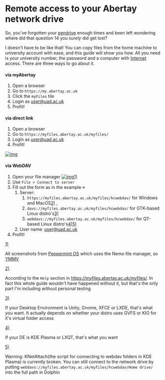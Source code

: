 # Remote access to your Abertay network drive

So, you've forgotten your [pendrive](https://en.wikipedia.org/wiki/pendrive) enough times and been left wondering where did that question 14 you *surely* did get lost?

I doesn't have to be like that! You can copy files from the home machine to university account with ease, and this guide will show you how. All you need is your university number, the password and a computer with [Internet](https://en.wikipedia.org/wiki/Internet) access. There are three ways to go about it.

#### via myAbertay

1. Open a browser
2. Go to `https://my.abertay.ac.uk`
3. Click the `myFiles` tile
4. Login as [user@uad.ac.uk](mailto:user@uad.ac.uk)
5. Profit!

#### via direct link

1. Open a browser
2. Go to `https://myfiles.abertay.ac.uk/myfiles/`
3. Login as [user@uad.ac.uk](mailto:user@uad.ac.uk)
4. Profit!

[![img](https://wiki.hacksoc.co.uk/_media/guides/browser_view.png)](https://wiki.hacksoc.co.uk/_detail/guides/browser_view.png?id=guides%3Aremote-access)

#### via WebDAV

1. Open your file manager [![img](https://wiki.hacksoc.co.uk/_media/guides/connect_to_server.png?w=370&tok=dc3be9)](https://wiki.hacksoc.co.uk/_detail/guides/connect_to_server.png?id=guides%3Aremote-access)[1)](https://wiki.hacksoc.co.uk/guides/remote-access#fn__1)
2. Use `File > Connect to server`
3. Fill out the form as in the example→
   1. Server:
      1. `https://myfiles.abertay.ac.uk/myfiles/hcwebdav/` for Windows and MacOS[2)](https://wiki.hacksoc.co.uk/guides/remote-access#fn__2) ,
      2. `davs://myfiles.abertay.ac.uk/myfiles/hcwebdav/` for GTK-based Linux distro's[3)](https://wiki.hacksoc.co.uk/guides/remote-access#fn__3)
      3. `webdavs://myfiles.abertay.ac.uk/myfiles/hcwebdav/` for QT-based Linux distro's[4)](https://wiki.hacksoc.co.uk/guides/remote-access#fn__4)[5)](https://wiki.hacksoc.co.uk/guides/remote-access#fn__5)
   2. User name: [user@uad.ac.uk](mailto:user@uad.ac.uk)
4. Profit!

[1)](https://wiki.hacksoc.co.uk/guides/remote-access#fnt__1) 

All screenshots from [Peppermint OS](https://peppermintos.com/) which uses the Nemo file manager, so [YMMV](https://en.wiktionary.org/wiki/your_mileage_may_vary)

[2)](https://wiki.hacksoc.co.uk/guides/remote-access#fnt__2) 

According to the `Help` section in https://myfiles.abertay.ac.uk/myfiles/. In fact this whole guide wouldn't have happened without it, but that's the only part I'm including without personal testing

[3)](https://wiki.hacksoc.co.uk/guides/remote-access#fnt__3) 

If your Desktop Environment is Unity, Gnome, XFCE or LXDE, that's what you want. It actually depends on whether your distro uses GVFS or KIO for it's virtual folder access

[4)](https://wiki.hacksoc.co.uk/guides/remote-access#fnt__4) 

If your DE is KDE Plasma or LXQT, that's what you want

[5)](https://wiki.hacksoc.co.uk/guides/remote-access#fnt__5) 

Warning: KNetAttach(the script for connecting to webdav folders in KDE Plasma) is currently broken. You can still connect to the network drive by putting `webdavs://myfiles.abertay.ac.uk/myfiles/hcwebdav/Home drive/` into the full path in Dolphin